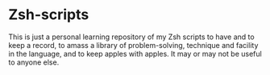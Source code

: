 # Zsh-scripts
This is just a personal learning repository of my Zsh scripts to have and to keep a record, to amass a library of problem-solving, technique and facility in the language, and to keep apples with apples. It may or may not be useful to anyone else.
